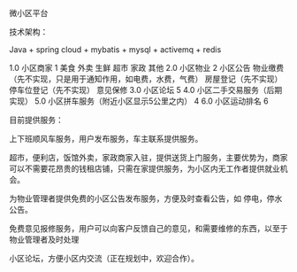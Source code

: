微小区平台

技术架构：

Java + spring cloud + mybatis + mysql + activemq + redis



1.0 小区商家 1
美食
外卖
生鲜
超市
家政
其他
2.0 小区物业 2
小区公告
物业缴费（先不实现，只是用于通知作用，如电费，水费，气费）
房屋登记（先不实现）
停车位登记（先不实现）
意见保修
3.0 小区论坛 5
4.0 小区二手交易服务（后期实现）
5.0 小区拼车服务（附近小区显示5公里之内） 4
6.0 小区运动排名 6

目前提供服务：

上下班顺风车服务，用户发布服务，车主联系提供服务。

超市，便利店，饭馆外卖，家政商家入驻，提供送货上门服务，主要优势为，商家可以不需要花昂贵的钱租店铺，只需在家提供服务，为小区内无工作者提供就业机会。

为物业管理者提供免费的小区公告发布服务，方便及时查看公告，如 停电，停水 公告。

免费意见报修服务，用户可以向客户反馈自己的意见，和需要维修的东西，以至于物业管理者及时处理

小区论坛，方便小区内交流（正在规划中，欢迎合作）。